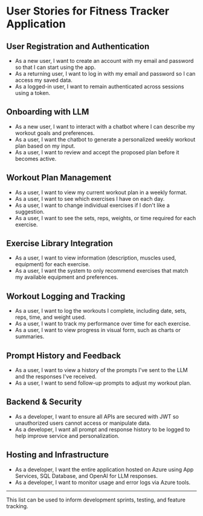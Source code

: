 # User Stories for Fitness Tracker Application

## User Registration and Authentication

- As a new user, I want to create an account with my email and password so that I can start using the app.
- As a returning user, I want to log in with my email and password so I can access my saved data.
- As a logged-in user, I want to remain authenticated across sessions using a token.

## Onboarding with LLM

- As a new user, I want to interact with a chatbot where I can describe my workout goals and preferences.
- As a user, I want the chatbot to generate a personalized weekly workout plan based on my input.
- As a user, I want to review and accept the proposed plan before it becomes active.

## Workout Plan Management

- As a user, I want to view my current workout plan in a weekly format.
- As a user, I want to see which exercises I have on each day.
- As a user, I want to change individual exercises if I don't like a suggestion.
- As a user, I want to see the sets, reps, weights, or time required for each exercise.

## Exercise Library Integration

- As a user, I want to view information (description, muscles used, equipment) for each exercise.
- As a user, I want the system to only recommend exercises that match my available equipment and preferences.

## Workout Logging and Tracking

- As a user, I want to log the workouts I complete, including date, sets, reps, time, and weight used.
- As a user, I want to track my performance over time for each exercise.
- As a user, I want to view progress in visual form, such as charts or summaries.

## Prompt History and Feedback

- As a user, I want to view a history of the prompts I've sent to the LLM and the responses I've received.
- As a user, I want to send follow-up prompts to adjust my workout plan.

## Backend & Security

- As a developer, I want to ensure all APIs are secured with JWT so unauthorized users cannot access or manipulate data.
- As a developer, I want all prompt and response history to be logged to help improve service and personalization.

## Hosting and Infrastructure

- As a developer, I want the entire application hosted on Azure using App Services, SQL Database, and OpenAI for LLM responses.
- As a developer, I want to monitor usage and error logs via Azure tools.

---

This list can be used to inform development sprints, testing, and feature tracking.

